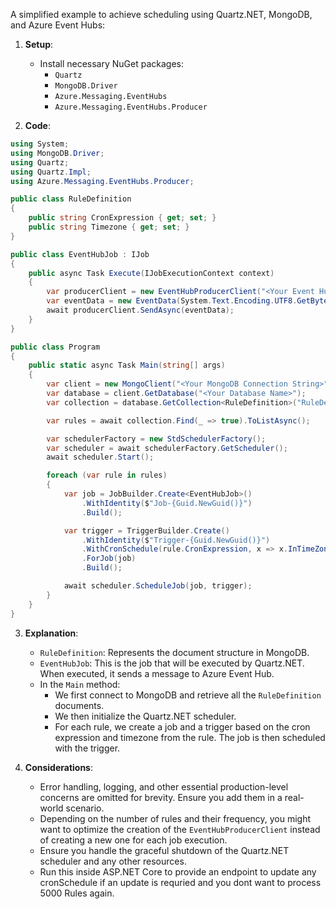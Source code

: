 A simplified example to achieve scheduling using Quartz.NET, MongoDB, and Azure Event Hubs:

1. **Setup**:
   - Install necessary NuGet packages:
     - `Quartz`
     - `MongoDB.Driver`
     - `Azure.Messaging.EventHubs`
     - `Azure.Messaging.EventHubs.Producer`

2. **Code**:

```csharp
using System;
using MongoDB.Driver;
using Quartz;
using Quartz.Impl;
using Azure.Messaging.EventHubs.Producer;

public class RuleDefinition
{
    public string CronExpression { get; set; }
    public string Timezone { get; set; }
}

public class EventHubJob : IJob
{
    public async Task Execute(IJobExecutionContext context)
    {
        var producerClient = new EventHubProducerClient("<Your Event Hub Connection String>", "<Event Hub Name>");
        var eventData = new EventData(System.Text.Encoding.UTF8.GetBytes("Your message here"));
        await producerClient.SendAsync(eventData);
    }
}

public class Program
{
    public static async Task Main(string[] args)
    {
        var client = new MongoClient("<Your MongoDB Connection String>");
        var database = client.GetDatabase("<Your Database Name>");
        var collection = database.GetCollection<RuleDefinition>("RuleDefinition");

        var rules = await collection.Find(_ => true).ToListAsync();

        var schedulerFactory = new StdSchedulerFactory();
        var scheduler = await schedulerFactory.GetScheduler();
        await scheduler.Start();

        foreach (var rule in rules)
        {
            var job = JobBuilder.Create<EventHubJob>()
                .WithIdentity($"Job-{Guid.NewGuid()}")
                .Build();

            var trigger = TriggerBuilder.Create()
                .WithIdentity($"Trigger-{Guid.NewGuid()}")
                .WithCronSchedule(rule.CronExpression, x => x.InTimeZone(TimeZoneInfo.FindSystemTimeZoneById(rule.Timezone)))
                .ForJob(job)
                .Build();

            await scheduler.ScheduleJob(job, trigger);
        }
    }
}
```

3. **Explanation**:

   - `RuleDefinition`: Represents the document structure in MongoDB.
   - `EventHubJob`: This is the job that will be executed by Quartz.NET. When executed, it sends a message to Azure Event Hub.
   - In the `Main` method:
     - We first connect to MongoDB and retrieve all the `RuleDefinition` documents.
     - We then initialize the Quartz.NET scheduler.
     - For each rule, we create a job and a trigger based on the cron expression and timezone from the rule. The job is then scheduled with the trigger.

4. **Considerations**:

   - Error handling, logging, and other essential production-level concerns are omitted for brevity. Ensure you add them in a real-world scenario.
   - Depending on the number of rules and their frequency, you might want to optimize the creation of the `EventHubProducerClient` instead of creating a new one for each job execution.
   - Ensure you handle the graceful shutdown of the Quartz.NET scheduler and any other resources.
   - Run this inside ASP.NET Core to provide an endpoint to update any cronSchedule if an update is requried and you dont want to process 5000 Rules again. 